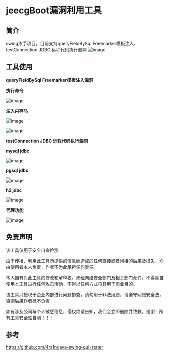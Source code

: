 # jeecgBoot漏洞利用工具
## 简介
swing练手项目，目前支持queryFieldBySql Freemarker模板注入、testConnection JDBC 远程代码执行漏洞
![image](https://github.com/user-attachments/assets/8a466ba7-df2d-4354-8937-ad7b8d2084b7)
## 工具使用
**queryFieldBySql Freemarker模板注入漏洞**

**执行命令**

![image](https://github.com/user-attachments/assets/e7e4e700-c49c-4bbd-866e-a166bd209655)

**注入内存马**

![image](https://github.com/user-attachments/assets/b85e13bb-77fc-469a-8b3e-f19646d4af20)

![image](https://github.com/user-attachments/assets/7bf63a94-8794-47c5-9725-4b3f907fee86)

**testConnection JDBC 远程代码执行漏洞**

**mysql jdbc**

![image](https://github.com/user-attachments/assets/54368aa3-0723-44fc-b09a-5d1c56b356b5)

**pgsql jdbc**

![image](https://github.com/user-attachments/assets/0a06d509-ade3-4aad-adc2-e07e47a59078)

**h2 jdbc**

![image](https://github.com/user-attachments/assets/51bbdb82-dd81-49a8-abc9-6c07e2a704c1)

**代理功能**

![image](https://github.com/user-attachments/assets/8abb8739-c818-4308-881b-ac7ae6ebdf4b)


## 免责声明
该工具仅用于安全自查检测

由于传播、利用此工具所提供的信息而造成的任何直接或者间接的后果及损失，均由使用者本人负责，作者不为此承担任何责任。

本人拥有对此工具的修改和解释权。未经网络安全部门及相关部门允许，不得善自使用本工具进行任何攻击活动，不得以任何方式将其用于商业目的。

该工具只授权于企业内部进行问题排查，请勿用于非法用途，请遵守网络安全法，否则后果作者概不负责

如有涉及公司与个人敏感信息，侵权烦请告知，我们会立即删除并致歉。谢谢！所有工具安全性自测！！！

## 参考

https://github.com/4ra1n/java-swing-gui-stater

